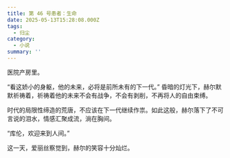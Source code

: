 ```yaml
---
title: 第 46 号患者：生命
date: 2025-05-13T15:28:08.000Z
tags:
  - 归尘
category:
  - 小说
summary: ''
---
```

医院产房里。

“看这娇小的身躯，他的未来，必将是前所未有的下一代。” 昏暗的灯光下，赫尔默默祈祷着，祈祷着他的未来不会有战争，不会有剥削，不再将人的自由束缚。

时代的局限性缔造的荒唐，不应该在下一代继续作祟。如此这般，赫尔落下了不可言说的泪水，情感汇聚成流，淌在胸间。

“库伦，欢迎来到人间。”

这一天，爱丽丝察觉到，赫尔的笑容十分灿烂。
